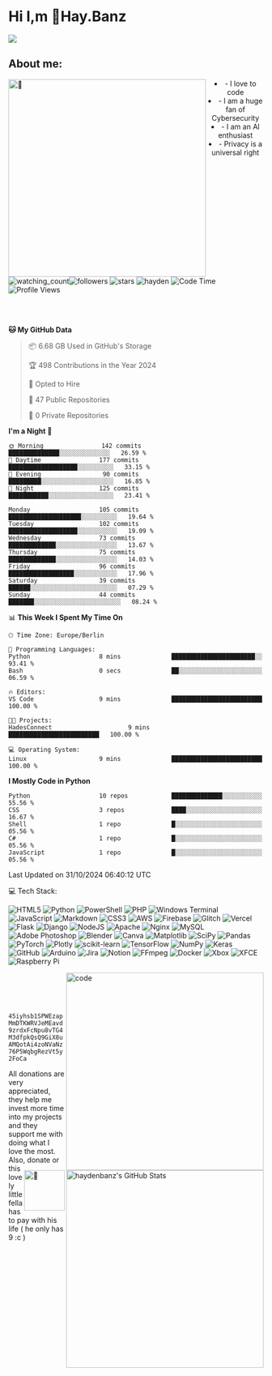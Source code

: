 # Hi I,m 💬Hay.Banz



  <a href="https://github.com/haydenbanz"><img  src="https://readme-typing-svg.demolab.com?font=Roboto+Mono&weight=300&size=28&duration=4000&pause=100&color=C109F7&center=true&vCenter=true&width=580&height=127&lines=I'm+a+programmer;I'm+an+AI+enthusiast;I'm+a+big+fan+of+Neural+Networks;I'm+interested+in+Computer+Science;I+love+Cybersecurity;By+the+way+I+use+Arch+%F0%9F%92%80"></a>
</p>
<p algin="right">
  
## About me:
  
</p>
<img align="left" width="390" alt="🦑" src="https://raw.githubusercontent.com/haydenbanz/haydenbanz/86d58d91980824683c2deea9d6b6c7b9cc4b40d3/github-metrics.svg">
<center>
 <p algin right="right">
<li algin="right">- I love to code    </li>
<li algin="right">- I am a huge fan of Cybersecurity</li>
<li algin="right">- I am an AI enthusiast</li>
<li algin="right">- Privacy is a universal right</li>


</center>

  <img src="https://komarev.com/ghpvc/?username=haydenbanz&color=red&labelColor=%236A7DA8&style=for-the-badge" alt="watching_count" /><img alt="followers" src="https://img.shields.io/github/followers/haydenbanz?label=Followers&labelColor=%236A7DA8&style=for-the-badge"> <img src="https://img.shields.io/github/stars/haydenbanz?label=Stars&labelColor=%236A7DA8&style=for-the-badge" alt="stars"> <img src="https://wakatime.com/badge/user/b821b78e-9c69-4c19-852e-dfc9ceffbdd2/project/018e7b0c-3e47-4454-a13a-faa296dd07de.svg?style=for-the-badge" alt="hayden"> 
    ![Code Time](http://img.shields.io/badge/Code%20Time-350%20hrs%2030%20mins-blue?style=for-the-badge) ![Profile Views](https://komarev.com/ghpvc/?username=haydenbanz&color=%232A3E87&labelColor=%236A7DA8&style=for-the-badge)



<br>
<br>

<!--START_SECTION:waka-->


**🐱 My GitHub Data** 

> 📦 6.68 GB Used in GitHub's Storage 
 > 
> 🏆 498 Contributions in the Year 2024
 > 
> 💼 Opted to Hire
 > 
> 📜 47 Public Repositories 
 > 
> 🔑 0 Private Repositories 

 > 
**I'm a Night 🦉** 

```text
🌞 Morning                142 commits         ██████████████░░░░░░░░░░░░░░   26.59 % 
🌆 Daytime                177 commits         ███████████████████░░░░░░░░░░   33.15 % 
🌃 Evening                 90 commits         █████████░░░░░░░░░░░░░░░░░░░░   16.85 % 
🌙 Night                  125 commits         ███████████░░░░░░░░░░░░░░░░░░   23.41 % 
```

```text
Monday                   105 commits         ████████████████████░░░░░░░░░░   19.64 % 
Tuesday                  102 commits         ███████████████████░░░░░░░░░░░   19.09 % 
Wednesday                73 commits          █████████████░░░░░░░░░░░░░░░░░   13.67 % 
Thursday                 75 commits          █████████████░░░░░░░░░░░░░░░░░   14.03 % 
Friday                   96 commits          ██████████████████░░░░░░░░░░░░   17.96 % 
Saturday                 39 commits          ██████░░░░░░░░░░░░░░░░░░░░░░░░   07.29 % 
Sunday                   44 commits          ███████░░░░░░░░░░░░░░░░░░░░░░░░   08.24 % 
```

📊 **This Week I Spent My Time On** 

```text
🕑︎ Time Zone: Europe/Berlin

💬 Programming Languages: 
Python                   8 mins              ███████████████████████░░   93.41 % 
Bash                     0 secs              ██░░░░░░░░░░░░░░░░░░░░░░░   06.59 % 

🔥 Editors: 
VS Code                  9 mins              █████████████████████████   100.00 % 

🐱‍💻 Projects: 
HadesConnect                     9 mins              █████████████████████████   100.00 % 

💻 Operating System: 
Linux                    9 mins              █████████████████████████   100.00 % 
```


**I Mostly Code in Python** 

```text
Python                   10 repos            ██████████████░░░░░░░░░░░   55.56 % 
CSS                      3 repos             ████░░░░░░░░░░░░░░░░░░░░░   16.67 % 
Shell                    1 repo              █░░░░░░░░░░░░░░░░░░░░░░░░   05.56 % 
C#                       1 repo              █░░░░░░░░░░░░░░░░░░░░░░░░   05.56 % 
JavaScript               1 repo              █░░░░░░░░░░░░░░░░░░░░░░░░   05.56 % 
```


 Last Updated on 31/10/2024 06:40:12 UTC
<!--END_SECTION:waka-->
 💻 Tech Stack:
  <div class="badge-container">
            <img src="https://img.shields.io/badge/html5-%23E34F26.svg?style=flat-square&logo=html5&logoColor=white" alt="HTML5">
            <img src="https://img.shields.io/badge/python-3670A0?style=flat-square&logo=python&logoColor=ffdd54" alt="Python">
            <img src="https://img.shields.io/badge/PowerShell-%235391FE.svg?style=flat-square&logo=powershell&logoColor=white" alt="PowerShell">
            <img src="https://img.shields.io/badge/php-%23777BB4.svg?style=flat-square&logo=php&logoColor=white" alt="PHP">
            <img src="https://img.shields.io/badge/Windows%20Terminal-%234D4D4D.svg?style=flat-square&logo=windows-terminal&logoColor=white" alt="Windows Terminal">
            <img src="https://img.shields.io/badge/javascript-%23323330.svg?style=flat-square&logo=javascript&logoColor=%23F7DF1E" alt="JavaScript">
            <img src="https://img.shields.io/badge/markdown-%23000000.svg?style=flat-square&logo=markdown&logoColor=white" alt="Markdown">
            <img src="https://img.shields.io/badge/css3-%231572B6.svg?style=flat-square&logo=css3&logoColor=white" alt="CSS3">
            <img src="https://img.shields.io/badge/AWS-%23FF9900.svg?style=flat-square&logo=amazon-aws&logoColor=white" alt="AWS">
            <img src="https://img.shields.io/badge/firebase-%23039BE5.svg?style=flat-square&logo=firebase" alt="Firebase">
            <img src="https://img.shields.io/badge/glitch-%233333FF.svg?style=flat-square&logo=glitch&logoColor=white" alt="Glitch">
            <img src="https://img.shields.io/badge/vercel-%23000000.svg?style=flat-square&logo=vercel&logoColor=white" alt="Vercel">
            <img src="https://img.shields.io/badge/flask-%23000.svg?style=flat-square&logo=flask&logoColor=white" alt="Flask">
            <img src="https://img.shields.io/badge/django-%23092E20.svg?style=flat-square&logo=django&logoColor=white" alt="Django">
            <img src="https://img.shields.io/badge/node.js-6DA55F?style=flat-square&logo=node.js&logoColor=white" alt="NodeJS">
            <img src="https://img.shields.io/badge/apache-%23D42029.svg?style=flat-square&logo=apache&logoColor=white" alt="Apache">
            <img src="https://img.shields.io/badge/nginx-%23009639.svg?style=flat-square&logo=nginx&logoColor=white" alt="Nginx">
            <img src="https://img.shields.io/badge/mysql-4479A1.svg?style=flat-square&logo=mysql&logoColor=white" alt="MySQL">
            <img src="https://img.shields.io/badge/adobe%20photoshop-%2331A8FF.svg?style=flat-square&logo=adobe%20photoshop&logoColor=white" alt="Adobe Photoshop">
            <img src="https://img.shields.io/badge/blender-%23F5792A.svg?style=flat-square&logo=blender&logoColor=white" alt="Blender">
            <img src="https://img.shields.io/badge/Canva-%2300C4CC.svg?style=flat-square&logo=Canva&logoColor=white" alt="Canva">
            <img src="https://img.shields.io/badge/Matplotlib-%23ffffff.svg?style=flat-square&logo=Matplotlib&logoColor=black" alt="Matplotlib">
            <img src="https://img.shields.io/badge/SciPy-%230C55A5.svg?style=flat-square&logo=scipy&logoColor=%white" alt="SciPy">
            <img src="https://img.shields.io/badge/pandas-%23150458.svg?style=flat-square&logo=pandas&logoColor=white" alt="Pandas">
            <img src="https://img.shields.io/badge/PyTorch-%23EE4C2C.svg?style=flat-square&logo=PyTorch&logoColor=white" alt="PyTorch">
            <img src="https://img.shields.io/badge/Plotly-%233F4F75.svg?style=flat-square&logo=plotly&logoColor=white" alt="Plotly">
            <img src="https://img.shields.io/badge/scikit--learn-%23F7931E.svg?style=flat-square&logo=scikit-learn&logoColor=white" alt="scikit-learn">
            <img src="https://img.shields.io/badge/TensorFlow-%23FF6F00.svg?style=flat-square&logo=TensorFlow&logoColor=white" alt="TensorFlow">
            <img src="https://img.shields.io/badge/numpy-%23013243.svg?style=flat-square&logo=numpy&logoColor=white" alt="NumPy">
            <img src="https://img.shields.io/badge/Keras-%23D00000.svg?style=flat-square&logo=Keras&logoColor=white" alt="Keras">
            <img src="https://img.shields.io/badge/github-%23121011.svg?style=flat-square&logo=github&logoColor=white" alt="GitHub">
            <img src="https://img.shields.io/badge/-Arduino-00979D?style=flat-square&logo=Arduino&logoColor=white" alt="Arduino">
            <img src="https://img.shields.io/badge/jira-%230A0FFF.svg?style=flat-square&logo=jira&logoColor=white" alt="Jira">
            <img src="https://img.shields.io/badge/Notion-%23000000.svg?style=flat-square&logo=notion&logoColor=white" alt="Notion">
            <img src="https://shields.io/badge/FFmpeg-%23171717.svg?logo=ffmpeg&style=flat-square&labelColor=171717&logoColor=5cb85c" alt="FFmpeg">
            <img src="https://img.shields.io/badge/docker-%230db7ed.svg?style=flat-square&logo=docker&logoColor=white" alt="Docker">
            <img src="https://img.shields.io/badge/xbox-%23107C10.svg?style=flat-square&logo=xbox&logoColor=white" alt="Xbox">
            <img src="https://img.shields.io/badge/XFCE-%232284F2.svg?style=flat-square&logo=xfce&logoColor=white" alt="XFCE">
            <img src="https://img.shields.io/badge/-Raspberry_Pi-C51A4A?style=flat-square&logo=Raspberry-Pi" alt="Raspberry Pi">
        </div>

[<img align="right" width="390" alt="code" src="http://github-profile-summary-cards.vercel.app/api/cards/profile-details?username=haydenbanz&theme=radical">](#)
<img align="right" width="390" src="https://github-readme-streak-stats.herokuapp.com/?user=haydenbanz&theme=radical&hide_border=true" alt="haydenbanz's GitHub Stats" />
<br>

<br>
<br>
</p>
<img align="right" width="80" height="80" alt="🦑" src="https://github.com/haydenbanz/haydenbanz/blob/main/assets/monro.jpg?raw=true">

  <bt></bt>```45iyhsb1SPWEzapMmDTKWRVJeMEavd9zrdxFcNpu8vTG4M3dfpkQsQ9GiX8uAMQotAi4zoNVaNz76P5WqbgRezVt5y2FoCa```</p>

All donations are very appreciated, they help me invest more time into my 
projects and they support me with doing what I love the most.  
Also, donate or this lovely little fella has to pay with his life (  he only has 9 :c  )
